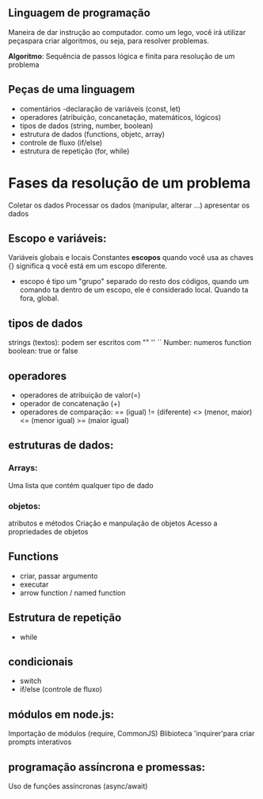 ## Linguagem de programação

Maneira de dar instrução ao computador.
como um lego, você irá utilizar peçaspara criar algoritmos, ou seja, para resolver problemas.

**Algoritmo**: Sequência de passos lógica e finita para resolução de um problema

## Peças de uma linguagem

-  comentários
-declaração de variáveis (const, let)
- operadores (atribuição, concanetação, matemáticos, lógicos)
- tipos de dados (string, number, boolean)
- estrutura de dados (functions, objetc, array)
- controle de fluxo (if/else)
- estrutura de repetição (for, while)

# Fases da resolução de um problema

Coletar os dados
Processar os dados (manipular, alterar ...)
apresentar os dados

## Escopo e variáveis:

Variáveis globais e locais
Constantes
**escopos**
quando você usa as chaves {} significa q você está em um escopo diferente.
- escopo é tipo um "grupo" separado do resto dos códigos, quando um comando ta dentro de um escopo, ele é considerado local. Quando ta fora, global.
## tipos de dados
strings (textos): podem ser escritos com "" '' ``
Number: numeros
function
boolean: true or false

## operadores

- operadores de atribuição de valor(=)
-  operador de concatenação (+)
- operadores de comparação: == (igual) != (diferente) <> (menor, maior) <= (menor igual) >= (maior igual)


## estruturas de dados:

### Arrays:

Uma lista que contém qualquer tipo de dado

### objetos:

atributos e métodos
Criação e manpulação de objetos
Acesso a propriedades de objetos

## Functions

- criar, passar argumento
- executar
- arrow function / named function

## Estrutura de repetição
- while

## condicionais
- switch
- if/else (controle de fluxo)

## módulos em node.js:
Importação de módulos (require, CommonJS)
Blibioteca 'inquirer'para criar prompts interativos

## programação assíncrona e promessas:
Uso de funções assíncronas (async/await)
